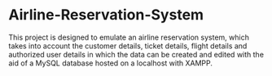 # Airline-Reservation-System
This project is designed to emulate an airline reservation system, which takes into account the customer details, ticket details, flight details and authorized user details in which the data can be created and edited with the aid of a MySQL database hosted on a localhost with XAMPP.
